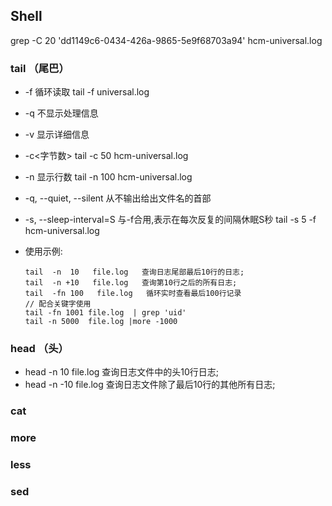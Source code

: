 ## Shell

grep -C 20 'dd1149c6-0434-426a-9865-5e9f68703a94'  hcm-universal.log  

### tail （尾巴）

-   -f  循环读取         tail -f  universal.log 

-  -q  不显示处理信息    

-  -v 显示详细信息

-  -c<字节数>          tail -c 50 hcm-universal.log 

-  -n  显示行数         tail -n 100 hcm-universal.log 

-  -q, --quiet, --silent 从不输出给出文件名的首部

-  -s, --sleep-interval=S 与-f合用,表示在每次反复的间隔休眠S秒     tail -s 5 -f hcm-universal.log 

- 使用示例:

  ```shell
  tail  -n  10   file.log   查询日志尾部最后10行的日志;
  tail  -n +10   file.log   查询第10行之后的所有日志;
  tail  -fn 100   file.log   循环实时查看最后100行记录
  // 配合关键字使用
  tail -fn 1001 file.log  | grep 'uid' 
  tail -n 5000  file.log |more -1000
  ```

### head （头）

- head -n  10  file.log   查询日志文件中的头10行日志; 
- head -n -10  file.log   查询日志文件除了最后10行的其他所有日志;

### cat

### more

### less

### sed